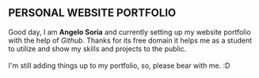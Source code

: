 ## PERSONAL WEBSITE PORTFOLIO

Good day, I am <b>Angelo Soria</b> and currently setting up my website portfolio with the help of <i>Github</i>. Thanks for its free domain it helps me as a student to utilize and show my skills and projects to the public.
<br><br>
I'm still adding things up to my portfolio, so, please bear with me. :D
